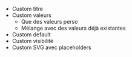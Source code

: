 

- Custom titre
- Custom valeurs
  - Que des valeurs perso
  - Mélange avec des valeurs déjà existantes
- Custom default
- Custom visibilité
- Custom SVG avec placeholders